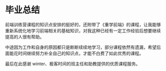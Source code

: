 # 毕业总结

前端训练营课程的知识点安排的挺好的，还附带了《重学前端》的课程，让我能够重新系统化地学习前端相关的基础知识，对我这种已经有一定工作经验后想要继续提高的人很有帮助。

中途因为工作和自身的原因都只是断断续续地学习，部分课程依然有遗漏，希望后面能花时间继续努力补全自己的知识点，才能不白费了如此优秀的课程。

最后在此感谢 winter、极客时间的班主任和助教提供的优质课程服务。